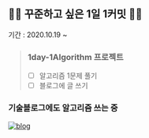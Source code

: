 ## 👨‍💻 꾸준하고 싶은 1일 1커밋 🚶‍♂
기간 : 2020.10.19 ~
> ### 1day-1Algorithm 프로젝트
> - [ ] 알고리즘 1문제 풀기
> - [ ] 블로그에 글 쓰기

### 기술블로그에도 알고리즘 쓰는 중

[![blog](https://user-images.githubusercontent.com/56578913/99676221-90b58c00-2abb-11eb-9eb5-889bb331bb51.png)](https://medium.com/urechanger)

